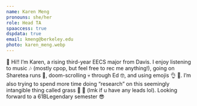 ```yaml
---
name: Karen Meng
pronouns: she/her
role: Head TA
spaaccess: true
dspdata: true
email: kmeng@berkeley.edu
photo: karen_meng.webp
---
```



🌊 Hi!! I’m Karen, a rising third-year EECS major from Davis. I enjoy listening to music 🎶 (mostly cpop, but feel free to rec me anything!), going on Sharetea runs 👀, doom-scrolling 💀 through Ed 🤓, and using emojis 👌 💯. I’m also trying to spend more time doing “research” on this seemingly intangible thing called grass 🧐 😬 (lmk if u have any leads lol). Looking forward to a 61BLegendary semester 😎
